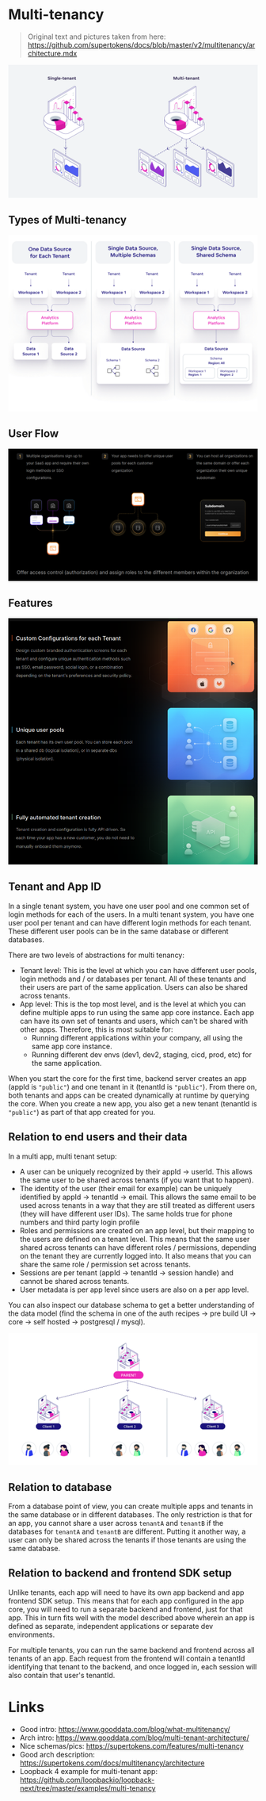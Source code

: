 # Multi-tenancy

> Original text and pictures taken from here: https://github.com/supertokens/docs/blob/master/v2/multitenancy/architecture.mdx

![Tenancy](/images/single-tenant-vs-multi-tenant.png)

## Types of Multi-tenancy

![Schema](/images/multitenancy-pillar-schema.png)

## User Flow

![User Flow](/images/multi-tennant-user-flow.png)

## Features

![Features](/images/multi-tenancy-features.png)

## Tenant and App ID
In a single tenant system, you have one user pool and one common set of login methods for each of the users. In a multi tenant system, you have one user pool per tenant and can have different login methods for each tenant. These different user pools can be in the same database or different databases.

There are two levels of abstractions for multi tenancy:
- Tenant level: This is the level at which you can have different user pools, login methods and / or databases per tenant. All of these tenants and their users are part of the same application. Users can also be shared across tenants. 
- App level: This is the top most level, and is the level at which you can define multiple apps to run using the same app core instance. Each app can have its own set of tenants and users, which can't be shared with other apps. Therefore, this is most suitable for:
    - Running different applications within your company, all using the same app core instance.
    - Running different dev envs (dev1, dev2, staging, cicd, prod, etc) for the same application.

When you start the core for the first time, backend server creates an app (appId is `"public"`) and one tenant in it (tenantId is `"public"`). From there on, both tenants and apps can be created dynamically at runtime by querying the core. When you create a new app, you also get a new tenant (tenantId is `"public"`) as part of that app created for you.

## Relation to end users and their data
In a multi app, multi tenant setup:
- A user can be uniquely recognized by their appId -> userId. This allows the same user to be shared across tenants (if you want that to happen).
- The identity of the user (their email for example) can be uniquely identified by appId -> tenantId -> email. This allows the same email to be used across tenants in a way that they are still treated as different users (they will have different user IDs). The same holds true for phone numbers and third party login profile
- Roles and permissions are created on an app level, but their mapping to the users are defined on a tenant level. This means that the same user shared across tenants can have different roles / permissions, depending on the tenant they are currently logged into. It also means that you can share the same role / permission set across tenants.
- Sessions are per tenant (appId -> tenantId -> session handle) and cannot be shared across tenants.
- User metadata is per app level since users are also on a per app level.

You can also inspect our database schema to get a better understanding of the data model (find the schema in one of the auth recipes -> pre build UI -> core -> self hosted -> postgresql / mysql).

![Workspaces](/images/parent-workspaces.png)

## Relation to database
From a database point of view, you can create multiple apps and tenants in the same database or in different databases. The only restriction is that for an app, you cannot share a user across `tenantA` and `tenantB` if the databases for `tenantA` and `tenantB` are different. Putting it another way, a user can only be shared across the tenants if those tenants are using the same database.

## Relation to backend and frontend SDK setup
Unlike tenants, each app will need to have its own app backend and app frontend SDK setup. This means that for each app configured in the app core, you will need to run a separate backend and frontend, just for that app. This in turn fits well with the model described above wherein an app is defined as separate, independent applications or separate dev environments.

For multiple tenants, you can run the same backend and frontend across all tenants of an app. Each request from the frontend will contain a tenantId identifying that tenant to the backend, and once logged in, each session will also contain that user's tenantId.

# Links

 - Good intro: https://www.gooddata.com/blog/what-multitenancy/
 - Arch intro: https://www.gooddata.com/blog/multi-tenant-architecture/
 - Nice schemas/pics: https://supertokens.com/features/multi-tenancy
 - Good arch description: https://supertokens.com/docs/multitenancy/architecture
 - Loopback 4 example for multi-tenant app: https://github.com/loopbackio/loopback-next/tree/master/examples/multi-tenancy